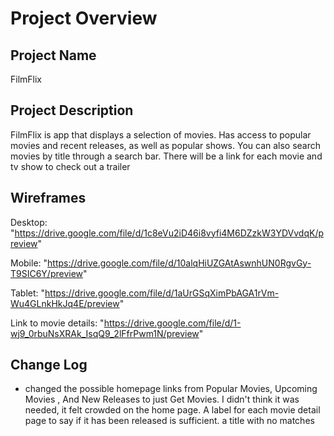 # Project Overview

## Project Name

FilmFlix

## Project Description

FilmFlix is app that displays a selection of movies. Has access to popular movies and recent releases, as well as popular shows. You can also search movies by title through a search bar. There will be a link for each movie and tv show to check out a trailer

## Wireframes


Desktop: 
"https://drive.google.com/file/d/1c8eVu2iD46i8vyfi4M6DZzkW3YDVvdqK/preview"


Mobile:
"https://drive.google.com/file/d/10alqHiUZGAtAswnhUN0RgvGy-T9SIC6Y/preview" 

Tablet:
"https://drive.google.com/file/d/1aUrGSqXimPbAGA1rVm-Wu4GLnkHkJq4E/preview" 

Link to movie details:  "https://drive.google.com/file/d/1-wj9_0rbuNsXRAk_IsqQ9_2lFfrPwm1N/preview" 



## Change Log
- changed the possible homepage links from Popular Movies, Upcoming Movies , And New Releases to just Get Movies. I didn't think it was needed, it felt crowded on the home page. A label for each movie detail page to say if it has been released is sufficient.  a title with no matches
